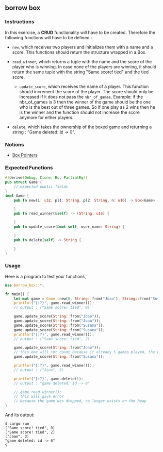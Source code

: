 ## borrow box

### Instructions

In this exercise, a **CRUD** functionality will have to be created. Therefore the following functions will have to be defined :

- `new`, which receives two players and initializes them with a name and a score. This functions should
  return the structure wrapped in a Box.

- `read_winner`, which returns a tuple with the name and the score of the player who is winning.
  In case none of the players are winning, it should return the same tuple with the string "Same score! tied" and the tied score.

  - `update_score`, which receives the name of a player.
    This function should increment the score of the player. The score should only be increased if it does not pass the `nbr_of_games`.
    Example: if the nbr_of_games is 3 then the winner of the game should be the one who is the best out of three games. So if one play as 2 wins then
    he is the winner and the function should not increase the score anymore for either players.

- `delete`, which takes the ownership of the boxed game and returning a string : "Game deleted: id -> 0".

### Notions

- [Box Pointers](https://doc.rust-lang.org/book/ch15-01-box.html)

### Expected Functions

```rust
#[derive(Debug, Clone, Eq, PartialEq)]
pub struct Game {
    // expected public fields
}
impl Game {
    pub fn new(i: u32, pl1: String, pl2: String, n: u16) -> Box<Game> {

    }
    pub fn read_winner(&self) -> (String, u16) {

    }
    pub fn update_score(&mut self, user_name: String) {

    }
    pub fn delete(self) -> String {

    }
}
```

### Usage

Here is a program to test your functions,

```rust
use borrow_box::*;

fn main() {
    let mut game = Game::new(0, String::from("Joao"), String::from("Susana"), 5);
    println!("{:?}", game.read_winner());
    // output : ("Same score! tied", 0)

    game.update_score(String::from("Joao"));
    game.update_score(String::from("Joao"));
    game.update_score(String::from("Susana"));
    game.update_score(String::from("Susana"));
    println!("{:?}", game.read_winner());
    // output : ("Same score! tied", 2)

    game.update_score(String::from("Joao"));
    // this one will not count because it already 5 games played, the nbr_of_games
    game.update_score(String::from("Susana"));

    println!("{:?}", game.read_winner());
    // output : ("Joao", 3)

    println!("{:?}", game.delete());
    // output : "game deleted: id -> 0"

    // game.read_winner();
    // this will give error
    // because the game was dropped, no longer exists on the heap
}
```

And its output:

```console
$ cargo run
("Same score! tied", 0)
("Same score! tied", 2)
("Joao", 3)
"game deleted: id -> 0"
$
```
